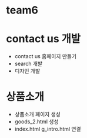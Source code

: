 # team6

# contact us 개발

- contact us 홈페이지 만들기
- search 개발
- 디자인 개발


# 상품소개
- 상품소개 페이지 생성
- goods_2.html 생성
- index.html g_intro.html 연결